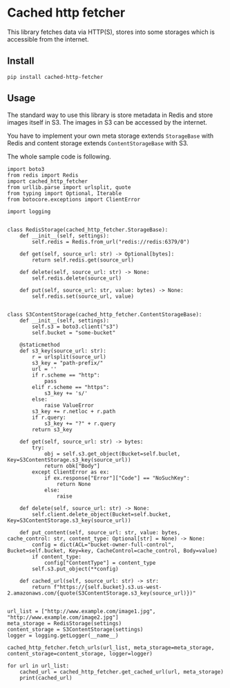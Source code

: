 # Cached http fetcher

This library fetches data via HTTP(S), stores into some storages which is accessible from the internet.

## Install

```
pip install cached-http-fetcher
```

## Usage

The standard way to use this library is store metadata in Redis and store images itself in S3. The images in S3 can be accessed by the internet.

You have to implement your own meta storage extends `StorageBase` with Redis and content storage extends `ContentStorageBase` with S3.

The whole sample code is following.

```
import boto3
from redis import Redis
import cached_http_fetcher
from urllib.parse import urlsplit, quote
from typing import Optional, Iterable
from botocore.exceptions import ClientError

import logging


class RedisStorage(cached_http_fetcher.StorageBase):
    def __init__(self, settings):
        self.redis = Redis.from_url("redis://redis:6379/0")

    def get(self, source_url: str) -> Optional[bytes]:
        return self.redis.get(source_url)

    def delete(self, source_url: str) -> None:
        self.redis.delete(source_url)

    def put(self, source_url: str, value: bytes) -> None:
        self.redis.set(source_url, value)


class S3ContentStorage(cached_http_fetcher.ContentStorageBase):
    def __init__(self, settings):
        self.s3 = boto3.client("s3")
        self.bucket = "some-bucket"

    @staticmethod
    def s3_key(source_url: str):
        r = urlsplit(source_url)
        s3_key = "path-prefix/"
        url = ''
        if r.scheme == "http":
            pass
        elif r.scheme == "https":
            s3_key += 's/'
        else:
            raise ValueError
        s3_key += r.netloc + r.path
        if r.query:
            s3_key += "?" + r.query
        return s3_key

    def get(self, source_url: str) -> bytes:
        try:
            obj = self.s3.get_object(Bucket=self.buclet, Key=S3ContentStorage.s3_key(source_url))
            return obk["Body"]
        except ClientError as ex:
            if ex.response["Error"]["Code"] == "NoSuchKey":
                return None
            else:
                raise

    def delete(self, source_url: str) -> None:
        self.client.delete_object(Bucket=self.bucket, Key=S3ContentStorage.s3_key(source_url))

    def put_content(self, source_url: str, value: bytes, cache_control: str, content_type: Optional[str] = None) -> None:
        config = dict(ACL="bucket-owner-full-control", Bucket=self.bucket, Key=key, CacheControl=cache_control, Body=value)
        if content_type:
            config["ContentType"] = content_type
        self.s3.put_object(**config)

    def cached_url(self, source_url: str) -> str:
        return f"https://{self.bucket}.s3.us-west-2.amazonaws.com/{quote(S3ContentStorage.s3_key(source_url)})"


url_list = ["http://www.example.com/image1.jpg", "http://www.example.com/image2.jpg"]
meta_storage = RedisStorage(settings)
content_storage = S3ContentStorage(settings)
logger = logging.getLogger(__name__)

cached_http_fetcher.fetch_urls(url_list, meta_storage=meta_storage, content_storage=content_storage, logger=logger)

for url in url_list:
    cached_url = cached_http_fetcher.get_cached_url(url, meta_storage)
    print(cached_url)
```
